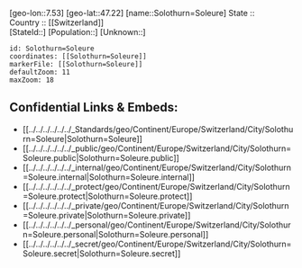 ﻿---
location: [47.22,7.53] 
mapzoom: [7,12] 
mapmarker: city 
type: City
tags:
- geo/City


SpocWebEntityId: 34355
isDeleted: false
confidential: public

---
[geo-lon::7.53] 
[geo-lat::47.22] 
[name::Solothurn=Soleure] 
State ::  
Country :: [[Switzerland]]  
[StateId::] 
[Population::] 
[Unknown::] 


```leaflet
id: Solothurn=Soleure
coordinates: [[Solothurn=Soleure]] 
markerFile: [[Solothurn=Soleure]] 
defaultZoom: 11 
maxZoom: 18
```


## Confidential Links & Embeds: 
- [[../../../../../../_Standards/geo/Continent/Europe/Switzerland/City/Solothurn=Soleure|Solothurn=Soleure]] 
- [[../../../../../../_public/geo/Continent/Europe/Switzerland/City/Solothurn=Soleure.public|Solothurn=Soleure.public]] 
- [[../../../../../../_internal/geo/Continent/Europe/Switzerland/City/Solothurn=Soleure.internal|Solothurn=Soleure.internal]] 
- [[../../../../../../_protect/geo/Continent/Europe/Switzerland/City/Solothurn=Soleure.protect|Solothurn=Soleure.protect]] 
- [[../../../../../../_private/geo/Continent/Europe/Switzerland/City/Solothurn=Soleure.private|Solothurn=Soleure.private]] 
- [[../../../../../../_personal/geo/Continent/Europe/Switzerland/City/Solothurn=Soleure.personal|Solothurn=Soleure.personal]] 
- [[../../../../../../_secret/geo/Continent/Europe/Switzerland/City/Solothurn=Soleure.secret|Solothurn=Soleure.secret]] 
